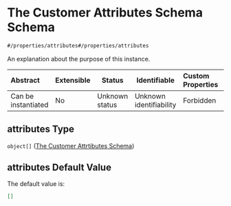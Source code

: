 # The Customer Attributes Schema Schema

```txt
#/properties/attributes#/properties/attributes
```

An explanation about the purpose of this instance.


| Abstract            | Extensible | Status         | Identifiable            | Custom Properties | Additional Properties | Access Restrictions | Defined In                                                                  |
| :------------------ | ---------- | -------------- | ----------------------- | :---------------- | --------------------- | ------------------- | --------------------------------------------------------------------------- |
| Can be instantiated | No         | Unknown status | Unknown identifiability | Forbidden         | Allowed               | none                | [quotes.schema.json\*](../../out/quotes.schema.json "open original schema") |

## attributes Type

`object[]` ([The Customer Attrtibutes Schema](quotes-properties-the-customer-attributes-schema-the-customer-attrtibutes-schema.md))

## attributes Default Value

The default value is:

```json
[]
```
